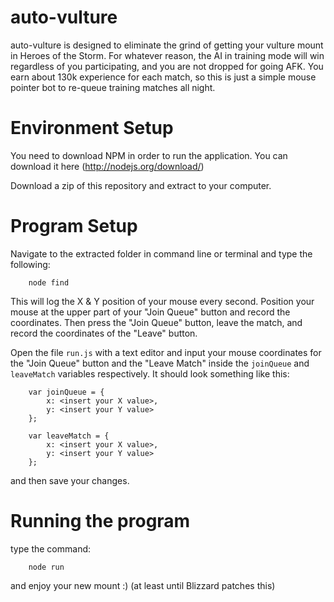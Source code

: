 # auto-vulture

auto-vulture is designed to eliminate the grind of getting your vulture mount in Heroes of the Storm. For whatever reason, the AI in training mode will win regardless of you participating, and you are not dropped for going AFK. You earn about 130k experience for each match, so this is just a simple mouse pointer bot to re-queue training matches all night.

Environment Setup
=================
You need to download NPM in order to run the application. You can download it here (http://nodejs.org/download/)

Download a zip of this repository and extract to your computer.

Program Setup
==============
Navigate to the extracted folder in command line or terminal and type the following:
```
	node find
```

This will log the X & Y position of your mouse every second. Position your mouse at the upper part of your "Join Queue" button and record the coordinates. Then press the "Join Queue" button, leave the match, and record the coordinates of the "Leave" button.

Open the file ```run.js``` with a text editor and input your mouse coordinates for the "Join Queue" button and the "Leave Match" inside the ```joinQueue``` and ```leaveMatch``` variables respectively. It should look something like this:

```
	var joinQueue = {
		x: <insert your X value>,
		y: <insert your Y value>
	};

	var leaveMatch = {
		x: <insert your X value>,
		y: <insert your Y value>
	};
```

and then save your changes.

Running the program
===================
type the command:
```
	node run
```

and enjoy your new mount :) (at least until Blizzard patches this)